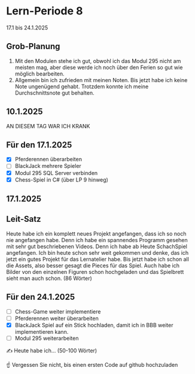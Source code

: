# Lern-Periode 8

17.1 bis 24.1.2025

## Grob-Planung

1. Mit den Modulen stehe ich gut, obwohl ich das Modul 295 nicht am meisten mag, aber diese werde ich noch über den Ferien so gut wie möglich bearbeiten.
2. Allgemein bin ich zufrieden mit meinen Noten. Bis jetzt habe ich keine Note ungenügend gehabt. Trotzdem konnte ich meine Durchschnittsnote gut behalten.

## 10.1.2025

AN DIESEM TAG WAR ICH KRANK

## Für den 17.1.2025

- [x] Pferderennen überarbeiten
- [ ] BlackJack mehrere Spieler
- [x] Modul 295 SQL Server verbinden
- [x] Chess-Spiel in C# (über LP 9 hinweg)

## 17.1.2025
## Leit-Satz

Heute habe ich ein komplett neues Projekt angefangen, dass ich so noch nie angefangen habe. Denn ich habe ein spannendes Programm gesehen mit sehr gut beschriebenen Videos. Denn ich habe ab Heute SchachSpiel angefangen. Ich bin heute schon sehr weit gekommen und denke, das ich jetzt ein gutes Projekt für das Lernatelier habe. Bis jetzt habe ich schon all die Assets, also besser gesagt die Pieces für das Spiel. Auch habe ich Bilder von den einzelnen Figuren schon hochgeladen und das Spielbrett sieht man auch schon. (86 Wörter)

## Für den 24.1.2025

- [ ] Chess-Game weiter implementiere
- [ ] Pferderennen weiter überarbeiten
- [x] BlackJack Spiel auf ein Stick hochladen, damit ich in BBB weiter implementieren kann.
- [ ] Modul 295 weiterarbeiten

✍️ Heute habe ich... (50-100 Wörter)

☝️ Vergessen Sie nicht, bis einen ersten Code auf github hochzuladen
